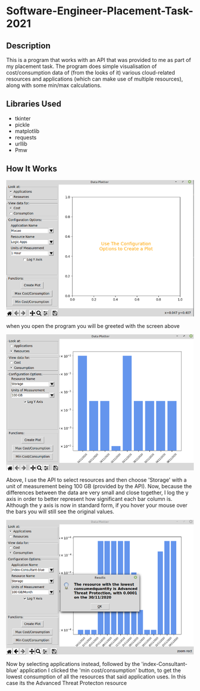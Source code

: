 # Software-Engineer-Placement-Task-2021
## Description

This is a program that works with an API that was provided to me as part of my placement task. The program does simple visualisation of cost/consumption data of (from the looks of it) various cloud-related resources and applications (which can make use of multiple resources), along with some min/max calculations.

## Libraries Used

- tkinter
- pickle
- matplotlib
- requests
- urllib
- Pmw

## How It Works

![](/repo_imgs/img1.png)

when you open the program you will be greeted with the screen above

![](/repo_imgs/img2.png)

Above, I use the API to select resources and then choose 'Storage' with a unit of measurement being 100 GB (provided by the API). Now, because the differences between the data are very small and close together, I log the y axis in order to better represent how significant each bar column is. Although the y axis is now in standard form, if you hover your mouse over the bars you will still see the original values.

![](/repo_imgs/img3.png)

Now by selecting applications instead, followed by the 'index-Consultant-blue' application I clicked the 'min cost/consumption' button, to get the lowest consumption of all the resources that said application uses. In this case its the Advanced Threat Protecton resource
